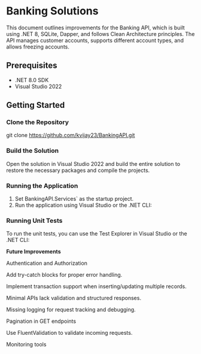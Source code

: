 # Banking Solutions

This document outlines improvements for the Banking API, which is built using .NET 8, SQLite, Dapper, and follows Clean Architecture principles. The API manages customer accounts, supports different account types, and allows freezing accounts.

## Prerequisites

- .NET 8.0 SDK
- Visual Studio 2022

## Getting Started

### Clone the Repository

git clone https://github.com/kvijay23/BankingAPI.git

### Build the Solution

Open the solution in Visual Studio 2022 and build the entire solution to restore the necessary packages and compile the projects.

### Running the Application

1. Set BankingAPI.Services` as the startup project.
2. Run the application using Visual Studio or the .NET CLI:


### Running Unit Tests

To run the unit tests, you can use the Test Explorer in Visual Studio or the .NET CLI:


**Future Improvements**

Authentication and Authorization

Add try-catch blocks for proper error handling.

Implement transaction support when inserting/updating multiple records.

Minimal APIs lack validation and structured responses.

Missing logging for request tracking and debugging.

Pagination in GET endpoints

Use FluentValidation to validate incoming requests.

Monitoring tools 


